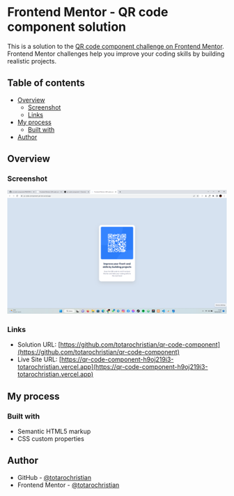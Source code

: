 # Frontend Mentor - QR code component solution

This is a solution to the [QR code component challenge on Frontend Mentor](https://www.frontendmentor.io/challenges/qr-code-component-iux_sIO_H). Frontend Mentor challenges help you improve your coding skills by building realistic projects. 

## Table of contents

- [Overview](#overview)
  - [Screenshot](#screenshot)
  - [Links](#links)
- [My process](#my-process)
  - [Built with](#built-with)
- [Author](#author)

## Overview

### Screenshot

![](./screenshot/Home.png)

### Links

- Solution URL: [https://github.com/totarochristian/qr-code-component](https://github.com/totarochristian/qr-code-component)
- Live Site URL: [https://qr-code-component-h9oj219i3-totarochristian.vercel.app](https://qr-code-component-h9oj219i3-totarochristian.vercel.app)

## My process

### Built with

- Semantic HTML5 markup
- CSS custom properties

## Author

- GitHub - [@totarochristian](https://github.com/totarochristian)
- Frontend Mentor - [@totarochristian](https://www.frontendmentor.io/profile/totarochristian)